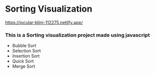 # Sorting Visualization
https://jocular-blini-112275.netlify.app/
### This is a Sorting visualization project made using javascript 
- Bubble Sort 
- Selection Sort
- Insertion Sort
- Quick Sort
- Merge Sort

